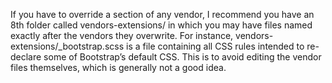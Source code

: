 
If you have to override a section of any vendor, I recommend you have an 8th folder called vendors-extensions/ in which you may have files named exactly after the vendors they overwrite. For instance, vendors-extensions/_bootstrap.scss is a file containing all CSS rules intended to re-declare some of Bootstrap’s default CSS. This is to avoid editing the vendor files themselves, which is generally not a good idea.
